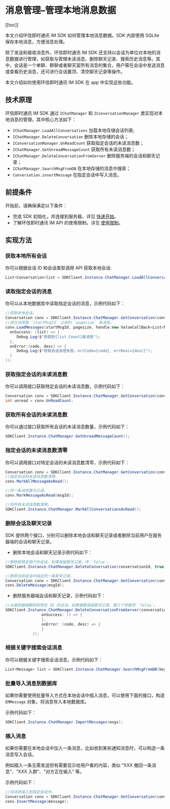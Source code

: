 # 消息管理–管理本地消息数据

[[toc]]

本文介绍环信即时通讯 IM SDK 如何管理本地消息数据。SDK 内部使用 SQLite 保存本地消息，方便消息处理。

除了发送和接收消息外，环信即时通讯 IM SDK 还支持以会话为单位对本地的消息数据进行管理，如获取与管理未读消息、删除聊天记录、搜索历史消息等。其中，会话是一个单聊、群聊或者聊天室所有消息的集合。用户需在会话中发送消息或查看历史消息，还可进行会话置顶、清空聊天记录等操作。

本文介绍如何使用环信即时通讯 IM SDK 在 app 中实现这些功能。

## 技术原理

环信即时通讯 IM SDK 通过 `IChatManager` 和 `IConversationManager` 类实现对本地消息的管理，其中核心方法如下：

- `IChatManager.LoadAllConversations` 加载本地存储会话列表;
- `IChatManager.DeleteConversation` 删除本地存储的会话；
- `IConversationManager.UnReadCount` 获取指定会话的未读消息数；
- `IChatManager.GetUnreadMessageCount` 获取所有未读消息数；
- `IChatManager.DeleteConversationFromServer` 删除服务端的会话和聊天记录；
- `IChatManager.SearchMsgFromDB` 在本地存储的消息中搜索；
- `Conversation.insertMessage` 在指定会话中写入消息。

## 前提条件

开始前，请确保满足以下条件：

- 完成 SDK 初始化，并连接到服务器，详见 [快速开始](https://docs-im.easemob.com/ccim/unity/quickstart)。
- 了解环信即时通讯 IM API 的使用限制，详见 [使用限制](https://docs-im.easemob.com/ccim/limitation)。

## 实现方法

### 获取本地所有会话

你可以根据会话 ID 和会话类型调用 API 获取本地会话:

```csharp
List<Conversation>list = SDKClient.Instance.ChatManager.LoadAllConversations();
```

### 读取指定会话的消息

你可以从本地数据库中读取指定会话的消息，示例代码如下：

```csharp
//获取本地会话。
Conversation conv = SDKClient.Instance.ChatManager.GetConversation(conversationId, convType);
//该方法获取 `startMsgId` 之前的 `pagesize` 条消息。
conv.LoadMessages(startMsgId, pagesize, handle:new ValueCallBack<List<Message>>(
  onSuccess: (list) => {
     Debug.Log($"获取到{list.Count}条消息");
  },
  onError:(code, desc) => {
     Debug.Log($"获取会话消息失败，errCode={code}, errDesc={desc}");
  }
));
```

### 获取指定会话的未读消息数

你可以调用接口获取特定会话的未读消息数，示例代码如下：

```csharp
Conversation conv = SDKClient.Instance.ChatManager.GetConversation(conversationId, convType);
int unread = conv.UnReadCount;
```

### 获取所有会话的未读消息数

你可以通过接口获取所有会话的未读消息数量，示例代码如下：

```csharp
SDKClient.Instance.ChatManager.GetUnreadMessageCount();
```

### 指定会话的未读消息数清零

你可以调用接口对特定会话的未读消息数清零，示例代码如下：

```csharp
Conversation conv = SDKClient.Instance.ChatManager.GetConversation(conversationId, convType);
//指定会话的未读消息数清零。
conv.MarkAllMessageAsRead();

//将一条消息置为已读。
conv.MarkMessageAsRead(msgId);

//将所有未读消息数清零。
SDKClient.Instance.ChatManager.MarkAllConversationsAsRead();
```

### 删除会话及聊天记录

SDK 提供两个接口，分别可以删除本地会话和聊天记录或者删除当前用户在服务器端的会话和聊天记录。

- 删除本地会话和聊天记录示例代码如下：

```csharp
//删除和特定用户的会话，如需保留聊天记录，传 `false`。
SDKClient.Instance.ChatManager.DeleteConversation(conversationId, true);

//删除当前会话中指定的一条聊天记录。
Conversation conv = SDKClient.Instance.ChatManager.GetConversation(conversationId, convType);
conv.DeleteMessage(msgId);
```

- 删除服务器端会话和聊天记录，示例代码如下：

```csharp
//从服务器端删除和特定 ID 的会话，如果需要保留聊天记录，第三个参数传 `false`。
SDKClient.Instance.ChatManager.DeleteConversationFromServer(conversationId, type, true, new CallBack(
                onSuccess: () => {
                },
                onError: (code, desc) => {
                }
            ));
```

### 根据关键字搜索会话消息

你可以根据关键字搜索会话消息，示例代码如下：

```csharp
List<Message> list = SDKClient.Instance.ChatManager.SearchMsgFromDB(keywords, timeStamp, maxCount, from, MessageSearchDirection.UP);

```

### 批量导入消息到数据库

如果你需要使用批量导入方式在本地会话中插入消息，可以使用下面的接口，构造 `EMMessage` 对象，将消息导入本地数据库。

示例代码如下：

```csharp
SDKClient.Instance.ChatManager.ImportMessages(msgs);
```

### 插入消息

如果你需要在本地会话中加入一条消息，比如收到某些通知消息时，可以构造一条消息写入会话。

例如插入一条无需发送但有需要显示给用户看的内容，类似 “XXX 撤回一条消息”、“XXX 入群”、“对方正在输入” 等。

示例代码如下：

```csharp
//将消息插入到指定会话中。
Conversation conv = SDKClient.Instance.ChatManager.GetConversation(conversationId, convType);
conv.InsertMessage(message);
```